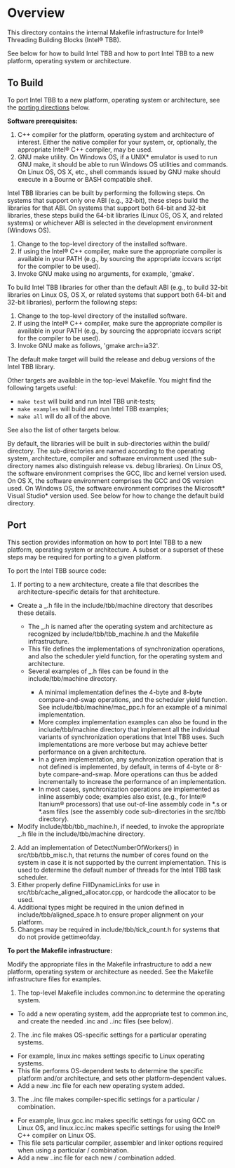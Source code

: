 # Overview

This directory contains the internal Makefile infrastructure for 
Intel® Threading Building Blocks (Intel® TBB).

See below for how to build Intel TBB and how to port Intel TBB to 
a new platform, operating system or architecture.

## To Build

To port Intel TBB to a new platform, operating system or architecture, see 
the [porting directions](#port) below.

**Software prerequisites:**

1. C++ compiler for the platform, operating system and architecture of interest. Either the native compiler for your system, or, optionally, the appropriate Intel® C++ compiler, may be used.
2. GNU make utility. On Windows OS, if a UNIX* emulator is used to run GNU make, it should be able to run Windows OS utilities and commands. On Linux OS, OS X, etc., shell commands issued by GNU make should execute in a Bourne or BASH compatible shell.

Intel TBB libraries can be built by performing the following steps. 
On systems that support only one ABI (e.g., 32-bit), these steps build 
the libraries for that ABI. On systems that support both 64-bit and 32-bit 
libraries, these steps build the 64-bit libraries (Linux OS, OS X, 
and related systems) or whichever ABI is selected in the development 
environment (Windows OS).

1. Change to the top-level directory of the installed software.
2. If using the Intel® C++ compiler, make sure the appropriate compiler is available in your PATH (e.g., by sourcing the appropriate iccvars script for the compiler to be used).
3. Invoke GNU make using no arguments, for example, 'gmake'.

To build Intel TBB libraries for other than the default ABI (e.g., to build 32-bit libraries on Linux OS, OS X, or related systems that support both 64-bit and 32-bit libraries), perform the following steps:

1. Change to the top-level directory of the installed software.
2. If using the Intel® C++ compiler, make sure the appropriate compiler is available in your PATH (e.g., by sourcing the appropriate iccvars script for the compiler to be used).
3. Invoke GNU make as follows, 'gmake arch=ia32'.

The default make target will build the release and debug versions of the Intel TBB library.

Other targets are available in the top-level Makefile. You might find the following targets useful:

- `make test` will build and run Intel TBB unit-tests;
- `make examples` will build and run Intel TBB examples;
- `make all` will do all of the above.

See also the list of other targets below.

By default, the libraries will be built in sub-directories within the build/ directory. The sub-directories are named according to the operating system, architecture, compiler and software environment used (the sub-directory names also distinguish release vs. debug libraries). On Linux OS, the software environment comprises the GCC, libc and kernel version used. On OS X, the software environment comprises the GCC and OS version used. On Windows OS, the software environment comprises the Microsoft* Visual Studio* version used. See below for how to change the default build directory.

## Port

This section provides information on how to port Intel TBB to a new platform, operating system or architecture. A subset or a superset of these steps may be required for porting to a given platform.

To port the Intel TBB source code:

1. If porting to a new architecture, create a file that describes the architecture-specific details for that architecture.
  - Create a <os>_<architecture>.h file in the include/tbb/machine directory that describes these details.
    - The <os>_<architecture>.h is named after the operating system and architecture as recognized by include/tbb/tbb_machine.h and the Makefile infrastructure.
    - This file defines the implementations of synchronization operations, and also the scheduler yield function, for the operating system and architecture.
    - Several examples of <os>_<architecture>.h files can be found in the include/tbb/machine directory.
      - A minimal implementation defines the 4-byte and 8-byte compare-and-swap operations, and the scheduler yield function. See include/tbb/machine/mac_ppc.h for an example of a minimal implementation.
      - More complex implementation examples can also be found in the include/tbb/machine directory that implement all the individual variants of synchronization operations that Intel TBB uses. Such implementations are more verbose but may achieve better performance on a given architecture.
      - In a given implementation, any synchronization operation that is not defined is implemented, by default, in terms of 4-byte or 8-byte compare-and-swap. More operations can thus be added incrementally to increase the performance of an implementation.
      - In most cases, synchronization operations are implemented as inline assembly code; examples also exist, (e.g., for Intel® Itanium® processors) that use out-of-line assembly code in *.s or *.asm files (see the assembly code sub-directories in the src/tbb directory).
  - Modify include/tbb/tbb_machine.h, if needed, to invoke the appropriate <os>_<architecture>.h file in the include/tbb/machine directory.
2. Add an implementation of DetectNumberOfWorkers() in src/tbb/tbb_misc.h, that returns the number of cores found on the system in case it is not supported by the current implementation. This is used to determine the default number of threads for the Intel TBB task scheduler.
3. Either properly define FillDynamicLinks for use in src/tbb/cache_aligned_allocator.cpp, or hardcode the allocator to be used.
4. Additional types might be required in the union defined in include/tbb/aligned_space.h to ensure proper alignment on your platform.
5. Changes may be required in include/tbb/tick_count.h for systems that do not provide gettimeofday.

**To port the Makefile infrastructure:**

Modify the appropriate files in the Makefile infrastructure to add a new platform, operating system or architecture as needed. See the Makefile infrastructure files for examples.

1. The top-level Makefile includes common.inc to determine the operating system.
  - To add a new operating system, add the appropriate test to common.inc, and create the needed <os>.inc and <os>.<compiler>.inc files (see below).
2. The <os>.inc file makes OS-specific settings for a particular operating systems.
  - For example, linux.inc makes settings specific to Linux operating systems.
  - This file performs OS-dependent tests to determine the specific platform and/or architecture, and sets other platform-dependent values.
  - Add a new <os>.inc file for each new operating system added.
3. The <os>.<compiler>.inc file makes compiler-specific settings for a particular <os> / <compiler> combination.
  - For example, linux.gcc.inc makes specific settings for using GCC on Linux OS, and linux.icc.inc makes specific settings for using the Intel® C++ compiler on Linux OS.
  - This file sets particular compiler, assembler and linker options required when using a particular <os> / <compiler> combination.
  - Add a new <os>.<compiler>.inc file for each new <os> / <compiler> combination added.





